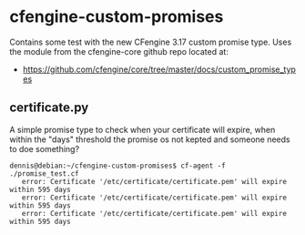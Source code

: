 # cfengine-custom-promises

Contains some test with the new CFengine 3.17 custom promise type. Uses the module from the
cfengine-core github repo located at:
 - https://github.com/cfengine/core/tree/master/docs/custom_promise_types

## certificate.py
A simple promise type to check when your certificate will expire, when within the "days" threshold the promise os not kepted and someone needs to doe something?

```
dennis@debian:~/cfengine-custom-promises$ cf-agent -f ./promise_test.cf
   error: Certificate '/etc/certificate/certificate.pem' will expire within 595 days
   error: Certificate '/etc/certificate/certificate.pem' will expire within 595 days
   error: Certificate '/etc/certificate/certificate.pem' will expire within 595 days
```
